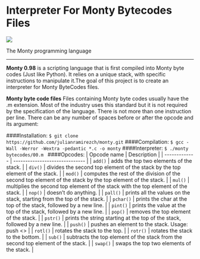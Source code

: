 # Interpreter For Monty Bytecodes Files
[![](http://montyscoconut.github.io/assets/ico/avatar.png)](http://montyscoconut.github.io/ "Monty Language Interpreter")

The Monty programming language
                
----
**Monty 0.98** is a scripting language that is first compiled into Monty byte codes (Just like Python). It relies on a unique stack, with specific instructions to manipulate it.The goal of this project is to create an interpreter for Monty ByteCodes files.

**Monty byte code files**
Files containing Monty byte codes usually have the .m extension. Most of the industry uses this standard but it is not required by the specification of the language. There is not more than one instruction per line. There can be any number of spaces before or after the opcode and its argument:

####Installation:
`$ git clone  https://github.com/julianramirezch/monty.git`
####Compilation:
`$ gcc -Wall -Werror -Wextra -pedantic *.c -o monty`
####Interpreter:
`$ ./monty bytecodes/00.m `
####Opcodes:
| Opcode name | Description                    |
| ------------- | ------------------------------ |
| `add()`      | adds the top two elements of the stack.       |
| `div()`   | divides the second top element of the stack by the top element of the stack.     |
| `mod()`      | computes the rest of the division of the second top element of the stack by the top element of the stack.       |
| `mul()`      | multiplies the second top element of the stack with the top element of the stack.       |
| `nop()`      | doesn’t do anything.       |
| `pall()`      | prints all the values on the stack, starting from the top of the stack.       |
| `pchar()`      | prints the char at the top of the stack, followed by a new line.       |
| `pint()`      |  prints the value at the top of the stack, followed by a new line.       |
| `pop()`      | removes the top element of the stack.       |
| `pstr()`      | prints the string starting at the top of the stack, followed by a new line.       |
| `push()`      | pushes an element to the stack.  Usage: push <<n>>       |
| `rotl()`      | rotates the stack to the top.       |
| `rotr()`      | rotates the stack to the bottom.       |
| `sub()`      | subtracts the top element of the stack from the second top element of the stack.       |
| `swap()`      |  swaps the top two elements of the stack.       |